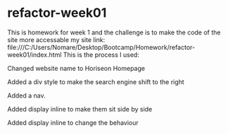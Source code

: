 # refactor-week01
This is homework for week 1 and the challenge is to make the code of the site more accessable
my site link: file:///C:/Users/Nomare/Desktop/Bootcamp/Homework/refactor-week01/index.html
This is the process I used:

Changed website name to Horiseon Homepage

Added a div style to make the search engine shift to the right

Added a nav.

Added display inline to make them sit side by side

Added display inline to change the behaviour
